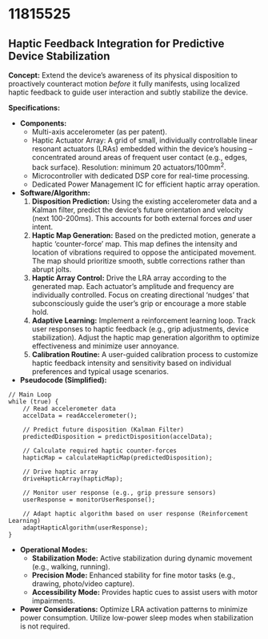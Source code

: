 # 11815525

## Haptic Feedback Integration for Predictive Device Stabilization

**Concept:** Extend the device’s awareness of its physical disposition to proactively counteract motion *before* it fully manifests, using localized haptic feedback to guide user interaction and subtly stabilize the device.

**Specifications:**

*   **Components:**
    *   Multi-axis accelerometer (as per patent).
    *   Haptic Actuator Array:  A grid of small, individually controllable linear resonant actuators (LRAs) embedded within the device’s housing – concentrated around areas of frequent user contact (e.g., edges, back surface). Resolution: minimum 20 actuators/100mm<sup>2</sup>.
    *   Microcontroller with dedicated DSP core for real-time processing.
    *   Dedicated Power Management IC for efficient haptic array operation.
*   **Software/Algorithm:**
    1.  **Disposition Prediction:** Using the existing accelerometer data and a Kalman filter, predict the device’s future orientation and velocity (next 100-200ms). This accounts for both external forces *and* user intent.
    2.  **Haptic Map Generation:** Based on the predicted motion, generate a haptic ‘counter-force’ map. This map defines the intensity and location of vibrations required to oppose the anticipated movement.  The map should prioritize smooth, subtle corrections rather than abrupt jolts.
    3.  **Haptic Array Control:**  Drive the LRA array according to the generated map.  Each actuator’s amplitude and frequency are individually controlled.  Focus on creating directional ‘nudges’ that subconsciously guide the user’s grip or encourage a more stable hold.
    4.  **Adaptive Learning:** Implement a reinforcement learning loop. Track user responses to haptic feedback (e.g., grip adjustments, device stabilization).  Adjust the haptic map generation algorithm to optimize effectiveness and minimize user annoyance.
    5.  **Calibration Routine:** A user-guided calibration process to customize haptic feedback intensity and sensitivity based on individual preferences and typical usage scenarios.
*   **Pseudocode (Simplified):**

```
// Main Loop
while (true) {
    // Read accelerometer data
    accelData = readAccelerometer();

    // Predict future disposition (Kalman Filter)
    predictedDisposition = predictDisposition(accelData);

    // Calculate required haptic counter-forces
    hapticMap = calculateHapticMap(predictedDisposition);

    // Drive haptic array
    driveHapticArray(hapticMap);

    // Monitor user response (e.g., grip pressure sensors)
    userResponse = monitorUserResponse();

    // Adapt haptic algorithm based on user response (Reinforcement Learning)
    adaptHapticAlgorithm(userResponse);
}
```

*   **Operational Modes:**
    *   **Stabilization Mode:** Active stabilization during dynamic movement (e.g., walking, running).
    *   **Precision Mode:** Enhanced stability for fine motor tasks (e.g., drawing, photo/video capture).
    *   **Accessibility Mode:**  Provides haptic cues to assist users with motor impairments.
*   **Power Considerations:** Optimize LRA activation patterns to minimize power consumption. Utilize low-power sleep modes when stabilization is not required.